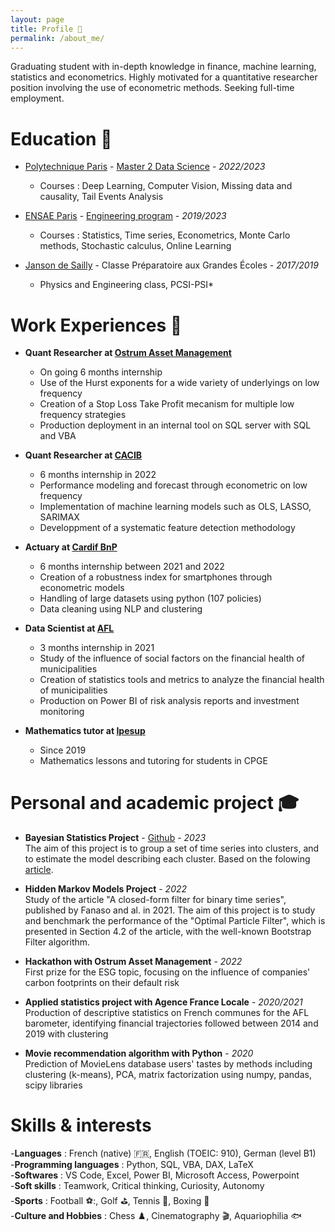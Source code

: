 ```yaml
---
layout: page
title: Profile 🚀
permalink: /about_me/
---
```


Graduating student with in-depth knowledge in finance, machine learning, statistics and econometrics. Highly motivated for a quantitative researcher position involving the use of econometric methods. Seeking full-time employment.

# Education 🏫

- [Polytechnique Paris](https://www.ip-paris.fr/en/home-en/) - [Master 2 Data Science](https://www.ip-paris.fr/en/education/masters/applied-mathematics-and-statistics-program/master-year-2-data-science) - *2022/2023* 
  - Courses : Deep Learning, Computer Vision, Missing data and causality, Tail Events Analysis
    
- [ENSAE Paris](https://www.ensae.fr) - [Engineering program](https://www.ensae.fr/en/education/ingenieur-ensae-program) - *2019/2023*
  - Courses : Statistics, Time series, Econometrics, Monte Carlo methods, Stochastic calculus, Online Learning
    
- [Janson de Sailly](https://www.janson-de-sailly.fr/cpge-presentation-generale-structure/) - Classe Préparatoire aux Grandes Écoles - *2017/2019*  
  - Physics and Engineering class, PCSI-PSI* 

# Work Experiences 🏦

- **Quant Researcher at [Ostrum Asset Management](https://www.ostrum.com/fr/ostrum-en-bref)**
  - On going 6 months internship 
  - Use of the Hurst exponents for a wide variety of underlyings on low frequency
  - Creation of a Stop Loss Take Profit mecanism for multiple low frequency strategies
  - Production deployment in an internal tool on SQL server with SQL and VBA

- **Quant Researcher at [CACIB](https://www.ca-cib.fr/nous-connaitre)**
  - 6 months internship in 2022
  - Performance modeling and forecast through econometric on low frequency
  - Implementation of machine learning models such as OLS, LASSO, SARIMAX
  - Developpment of a systematic feature detection methodology
 
- **Actuary at [Cardif BnP](https://www.cardif.fr/partenaires/qui-sommes-nous)**
  - 6 months internship between 2021 and 2022
  - Creation of a robustness index for smartphones through econometric models
  - Handling of large datasets using python (107 policies)
  - Data cleaning using NLP and clustering

- **Data Scientist at [AFL](https://www.agence-france-locale.fr/a-propos-de-lafl/)**
  - 3 months internship in 2021
  - Study of the influence of social factors on the financial health of municipalities
  - Creation of statistics tools and metrics to analyze the financial health of municipalities
  - Production on Power BI of risk analysis reports and investment monitoring

- **Mathematics tutor at [Ipesup](https://www.ipesup.fr)**
  - Since 2019
  - Mathematics lessons and tutoring for students in CPGE

# Personal and academic project 🎓

- **Bayesian Statistics Project** - [Github](https://github.com/Zaltarba/Bayesian_statistics_project.git) - *2023*  
The aim of this project is to group a set of time series into clusters, and to estimate the model describing each cluster. Based on the folowing [article](https://www.researchgate.net/publication/4756297_Model-Based_Clustering_of_Multiple_Time_Series).

- **Hidden Markov Models Project** - *2022*  
Study of the article "A closed-form filter for binary time series", published by Fanaso and al. in 2021.
The aim of this project is to study and benchmark the performance of the "Optimal Particle Filter", which is
presented in Section 4.2 of the article, with the well-known Bootstrap Filter algorithm.

- **Hackathon with Ostrum Asset Management** - *2022*  
First prize for the ESG topic, focusing on the influence of companies' carbon footprints on their default risk  

- **Applied statistics project with Agence France Locale** - *2020/2021*  
Production of descriptive statistics on French communes for the AFL barometer, identifying financial trajectories followed between 2014 and 2019 with clustering

- **Movie recommendation algorithm with Python** - *2020*  
Prediction of MovieLens database users' tastes by methods including clustering (k-means), PCA, matrix factorization using numpy, pandas, scipy libraries

# Skills & interests 

-**Languages** : French (native) 🇫🇷, English (TOEIC: 910), German (level B1)  
-**Programming languages** : Python, SQL, VBA, DAX, LaTeX  
-**Softwares** : VS Code, Excel, Power BI, Microsoft Access, Powerpoint   
-**Soft skills** : Teamwork, Critical thinking, Curiosity, Autonomy   
-**Sports** : Football ⚽:, Golf ⛳, Tennis 🎾, Boxing 🥊   
-**Culture and Hobbies** : Chess ♟️, Cinematography 🎬, Aquariophilia 🐟

